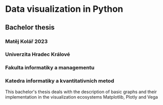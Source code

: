 # Data visualization in Python

## Bachelor thesis

### Matěj Kolář 2023

### Univerzita Hradec Králové

### Fakulta informatiky a managementu

### Katedra informatiky a kvantitativních metod

This bachelor's thesis deals with the description of basic graphs and their implementation in the visualization ecosystems Matplotlib, Plotly and Vega
